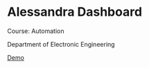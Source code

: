 # Alessandra Dashboard

Course: Automation

Department of Electronic Engineering 

[Demo](https://alessag.github.io/ale-dashboard/)
